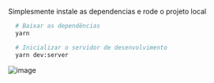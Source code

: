 Simplesmente instale as dependencias e rode o projeto local  
  
  ```bash
    # Baixar as dependências
    yarn

    # Inicializar o servidor de desenvolvimento
    yarn dev:server
  ```
![image](https://user-images.githubusercontent.com/31122067/112048415-237b3b80-8b2d-11eb-8f4a-08df85f1cdce.png)
